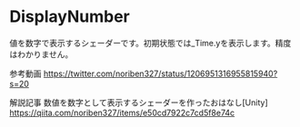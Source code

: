 # DisplayNumber
値を数字で表示するシェーダーです。初期状態では_Time.yを表示します。精度はわかりません。

参考動画
https://twitter.com/noriben327/status/1206951316955815940?s=20

解説記事
数値を数字として表示するシェーダーを作ったおはなし[Unity]
https://qiita.com/noriben327/items/e50cd7922c7cd5f8e74c
